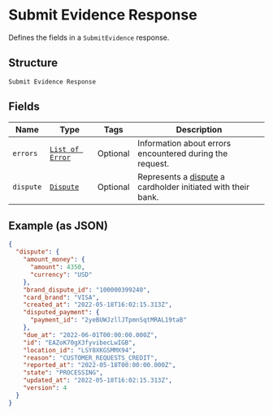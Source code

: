 
# Submit Evidence Response

Defines the fields in a `SubmitEvidence` response.

## Structure

`Submit Evidence Response`

## Fields

| Name | Type | Tags | Description |
|  --- | --- | --- | --- |
| `errors` | [`List of Error`](../../doc/models/error.md) | Optional | Information about errors encountered during the request. |
| `dispute` | [`Dispute`](../../doc/models/dispute.md) | Optional | Represents a [dispute](https://developer.squareup.com/docs/disputes-api/overview) a cardholder initiated with their bank. |

## Example (as JSON)

```json
{
  "dispute": {
    "amount_money": {
      "amount": 4350,
      "currency": "USD"
    },
    "brand_dispute_id": "100000399240",
    "card_brand": "VISA",
    "created_at": "2022-05-18T16:02:15.313Z",
    "disputed_payment": {
      "payment_id": "2yeBUWJzllJTpmnSqtMRAL19taB"
    },
    "due_at": "2022-06-01T00:00:00.000Z",
    "id": "EAZoK70gX3fyvibecLwIGB",
    "location_id": "LSY8XKGSMMX94",
    "reason": "CUSTOMER_REQUESTS_CREDIT",
    "reported_at": "2022-05-18T00:00:00.000Z",
    "state": "PROCESSING",
    "updated_at": "2022-05-18T16:02:15.313Z",
    "version": 4
  }
}
```

